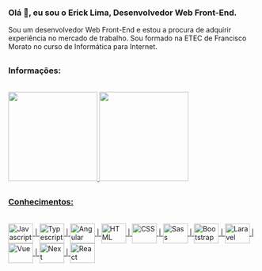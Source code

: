 ### Olá 👋, eu sou o Erick Lima, Desenvolvedor Web Front-End.

Sou um desenvolvedor Web Front-End e estou a procura de adquirir experiência no mercado de trabalho. Sou formado na ETEC de Francisco Morato no curso de Informática para Internet.

##

### Informações:

<br/>

<div>
  <a href="https://github.com/ErickLDS">
  <img height="180em" src="https://github-readme-stats.vercel.app/api/top-langs/?username=ErickLDS&layout=compact&langs_count=7&theme=tokyonight&hide_border=true&custom_title=Linguagens Mais Usadas"/>
  <img height="180em" src="https://github-readme-stats.vercel.app/api?username=ErickLDS&show_icons=true&theme=tokyonight&include_all_commits=true&count_private=true&hide_border=true&custom_title=Status Do GitHub"/>
</div>

##

### Conhecimentos:

<br/>

<div>
  <img align="center" alt="Javascript" height="40" width="50" src="https://cdn.jsdelivr.net/gh/devicons/devicon/icons/javascript/javascript-original.svg" />
  | <img align="center" alt="Typescript" height="40" width="50" src="https://cdn.jsdelivr.net/gh/devicons/devicon/icons/typescript/typescript-original.svg" />
  | <img align="center" alt="Angular" height="40" width="50" src="https://cdn.jsdelivr.net/gh/devicons/devicon/icons/angularjs/angularjs-original.svg" />
  | <img align="center" alt="HTML" height="40" width="50" src="https://cdn.jsdelivr.net/gh/devicons/devicon/icons/html5/html5-original.svg" />
  | <img align="center" alt="CSS" height="40" width="50" src="https://cdn.jsdelivr.net/gh/devicons/devicon/icons/css3/css3-original.svg" />
  | <img align="center" alt="Sass" height="40" width="50" src="https://cdn.jsdelivr.net/gh/devicons/devicon/icons/sass/sass-original.svg" />
  | <img align="center" alt="Bootstrap" height="40" width="50" src="https://cdn.jsdelivr.net/gh/devicons/devicon/icons/bootstrap/bootstrap-plain.svg" />
  | <img align="center" alt="Laravel" height="40" width="50" src="https://cdn.jsdelivr.net/gh/devicons/devicon/icons/laravel/laravel-plain.svg" />
  | <img align="center" alt="Vue" height="40" width="50" src="https://cdn.jsdelivr.net/gh/devicons/devicon/icons/vuejs/vuejs-original.svg" />
  | <img align="center" alt="Next" height="40" width="50" src="https://cdn.jsdelivr.net/gh/devicons/devicon/icons/nextjs/nextjs-original.svg" />
  | <img align="center" alt="React" height="40" width="50" src="https://cdn.jsdelivr.net/gh/devicons/devicon/icons/react/react-original.svg" />
</div>
